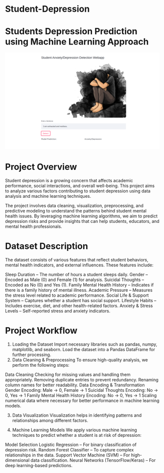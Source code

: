 # Student-Depression
# Students Depression Prediction using Machine Learning Approach

![WebApp](https://github.com/sahasourav17/Student-Anxiety-and-Depression-Prediction/blob/main/images/outputsnapshot.png)
# Project Overview
Student depression is a growing concern that affects academic performance, social interactions, and overall well-being. This project aims to analyze various factors contributing to student depression using data analysis and machine learning techniques.

The project involves data cleaning, visualization, preprocessing, and predictive modeling to understand the patterns behind student mental health issues. By leveraging machine learning algorithms, we aim to predict depression risks and provide insights that can help students, educators, and mental health professionals.

# Dataset Description
The dataset consists of various features that reflect student behaviors, mental health indicators, and external influences. These features include:

Sleep Duration – The number of hours a student sleeps daily.
Gender – Encoded as Male (0) and Female (1) for analysis.
Suicidal Thoughts – Encoded as No (0) and Yes (1).
Family Mental Health History – Indicates if there is a family history of mental illness.
Academic Pressure – Measures the stress level related to academic performance.
Social Life & Support System – Captures whether a student has social support.
Lifestyle Habits – Includes exercise, diet, and other health-related factors.
Anxiety & Stress Levels – Self-reported stress and anxiety indicators.

# Project Workflow
1. Loading the Dataset
Import necessary libraries such as pandas, numpy, matplotlib, and seaborn.
Load the dataset into a Pandas DataFrame for further processing.
2. Data Cleaning & Preprocessing
To ensure high-quality analysis, we perform the following steps:

Data Cleaning
Checking for missing values and handling them appropriately.
Removing duplicate entries to prevent redundancy.
Renaming column names for better readability.
Data Encoding & Transformation
Gender Encoding: Male → 0, Female → 1
Suicidal Thoughts Encoding: No → 0, Yes → 1
Family Mental Health History Encoding: No → 0, Yes → 1
Scaling numerical data where necessary for better performance in machine learning models.

3. Data Visualization
Visualization helps in identifying patterns and relationships among different factors.

4. Machine Learning Models
We apply various machine learning techniques to predict whether a student is at risk of depression:

Model Selection
Logistic Regression – For binary classification of depression risk.
Random Forest Classifier – To capture complex relationships in the data.
Support Vector Machine (SVM) – For high-dimensional data classification.
Neural Networks (TensorFlow/Keras) – For deep learning-based predictions.
